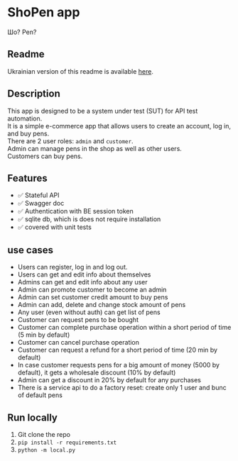 # ShoPen app

Шо? Pen?

## Readme

Ukrainian version of this readme is available [here](Readme.md).

## Description

This app is designed to be a system under test (SUT) for API test automation.  
It is a simple e-commerce app that allows users to create an account, log in, and buy pens.  
There are 2 user roles: `admin` and `customer`.  
Admin can manage pens in the shop as well as other users.  
Customers can buy pens.

## Features

- ✅ Stateful API
- ✅ Swagger doc
- ✅ Authentication with BE session token
- ✅ sqlite db, which is does not require installation
- ✅ covered with unit tests

## use cases

- Users can register, log in and log out.
- Users can get and edit info about themselves
- Admins can get and edit info about any user
- Admin can promote customer to become an admin
- Admin can set customer credit amount to buy pens
- Admin can add, delete and change stock amount of pens
- Any user (even without auth) can get list of pens
- Customer can request pens to be bought
- Customer can complete purchase operation within a short period of time (5 min by default)
- Customer can cancel purchase operation
- Customer can request a refund for a short period of time (20 min by default)
- In case customer requests pens for a big amount of money (5000 by default), it gets a wholesale discount (10% by
  default)
- Admin can get a discount in 20% by default for any purchases
- There is a service api to do a factory reset: create only 1 user and bunc of default pens

## Run locally

1. Git clone the repo
2. `pip install -r requirements.txt`
3. `python -m local.py`